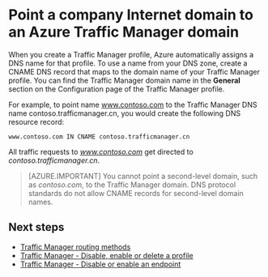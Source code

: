 <properties
    pageTitle="Point a company Internet domain to a Traffic Manager domain name | Azure"
    description="This article will help you point your company domain name to a Traffic Manager domain name."
    services="traffic-manager"
    documentationcenter=""
    author="kumudd"
    manager="timlt"
    editor="" />
<tags
    ms.assetid="29822946-2d45-4434-ba47-fc180a445cc3"
    ms.service="traffic-manager"
    ms.devlang="na"
    ms.topic="get-started-article"
    ms.tgt_pltfrm="na"
    ms.workload="infrastructure-services"
    ms.date="10/11/2016"
    wacn.date=""
    ms.author="kumud" />

# Point a company Internet domain to an Azure Traffic Manager domain

When you create a Traffic Manager profile, Azure automatically assigns a DNS name for that profile. To use a name from your DNS zone, create a CNAME DNS record that maps to the domain name of your Traffic Manager profile. You can find the Traffic Manager domain name in the **General** section on the Configuration page of the Traffic Manager profile.

For example, to point name www.contoso.com to the Traffic Manager DNS name contoso.trafficmanager.cn, you would create the following DNS resource record:

    www.contoso.com IN CNAME contoso.trafficmanager.cn

All traffic requests to *www.contoso.com* get directed to *contoso.trafficmanager.cn*.

> [AZURE.IMPORTANT]
> You cannot point a second-level domain, such as *contoso.com*, to the Traffic Manager domain. DNS protocol standards do not allow CNAME records for second-level domain names.

## Next steps

* [Traffic Manager routing methods](/documentation/articles/traffic-manager-routing-methods/)
* [Traffic Manager - Disable, enable or delete a profile](/documentation/articles/disable-enable-or-delete-a-profile/)
* [Traffic Manager - Disable or enable an endpoint](/documentation/articles/disable-or-enable-an-endpoint/)
